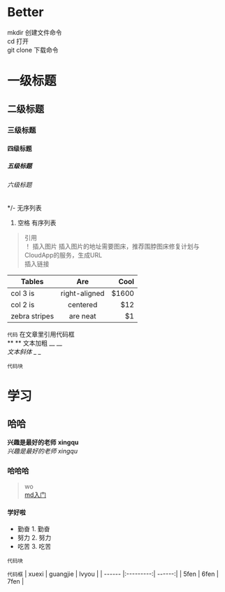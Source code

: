 # Better
mkdir  创建文件命令  
cd 打开  
git clone  下载命令
# 一级标题
## 二级标题
### 三级标题
#### 四级标题
##### 五级标题
###### 六级标题
*/- 无序列表
1. 空格 有序列表
> 引用  
！[]() 插入图片 插入图片的地址需要图床，推荐围脖图床修复计划与CloudApp的服务，生成URL  
[]() 插入链接

| Tables        | Are           | Cool  |
| ------------- |:-------------:| -----:|
| col 3 is      | right-aligned | $1600 |
| col 2 is      | centered      |   $12 |
| zebra stripes | are neat      |    $1 |  
`代码` 在文章里引用代码框  
**   **  文本加粗  __  __  
*文本斜体* _ _  
```
代码块
```
# 学习
## 哈哈
**兴趣是最好的老师**  __xingqu__  
*兴趣是最好的老师*   _xingqu_  
### 哈哈哈
>wo  
[md入门](https://www.jianshu.com/p/1e402922ee32)  
#### 学好啦  
* 勤奋  1. 勤奋  
* 努力  2. 努力  
* 吃苦  3. 吃苦
```
代码块
```
`代码框`
| xuexi  | guangjie  | lvyou  |
| ------ |:---------:| ------:|
| 5fen   | 6fen      | 7fen   |